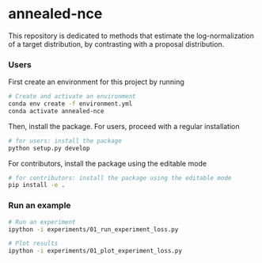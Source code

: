 # annealed-nce

This repository is dedicated to methods that estimate the log-normalization of a target distribution,
by contrasting with a proposal distribution.

### Users

First create an environment for this project by running 

```bash
# Create and activate an environment
conda env create -f environment.yml
conda activate annealed-nce
```

Then, install the package. For users, proceed with a regular installation

```bash
# for users: install the package
python setup.py develop
```

For contributors, install the package using the editable mode

```bash
# for contributors: install the package using the editable mode
pip install -e .
```

### Run an example

```bash
# Run an experiment
ipython -i experiments/01_run_experiment_loss.py

# Plot results 
ipython -i experiments/01_plot_experiment_loss.py
```

